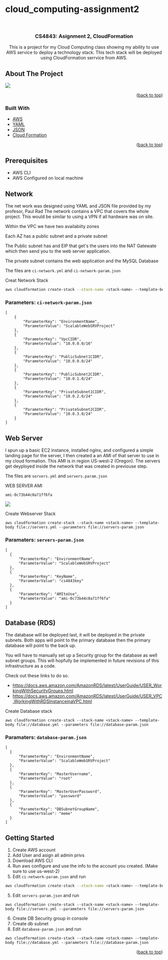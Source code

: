 # cloud_computing-assignment2
<div id="top"></div>
<!-- PROJECT LOGO -->
<br />
<div align="center">

<h3 align="center">CS4843: Asignment 2, CloudFormation</h3>

  <p align="center">
    This is a project for my Cloud Computing class showing my ability to use AWS service to deploy a technology stack. This tech stack will be deployed using CloudFormation serrvice from AWS. 
</div>


<!-- ABOUT THE PROJECT -->
## About The Project

<img src="img\cs4843 - a2.png">

<p align="right">(<a href="#top">back to top</a>)</p>



### Built With

* [AWS](https://aws.amazon.com/)
* [YAML](https://yaml.org/)
* [JSON](https://www.json.org/json-en.html)
* [Cloud Formation](https://aws.amazon.com/cloudformation/)


<p align="right">(<a href="#top">back to top</a>)</p>

## Prerequisites

* AWS CLI
* AWS Configured on local machine


## Network

The net work was designed using YAML and JSON file provided by my profesor, Paul Rad
The network contains a VPC that covers the whole project. This would be similar to using a VPN if all hardware was on site. 

Within the VPC we have two availabiity zones

Each AZ has a public subnet and a private subnet

The Public subnet has and EIP that get's the users into the NAT Gatewate which then send you to the web server application. 

The private subnet contains the web application and the MySQL Database

The files are `ci-network.yml` and `ci-network-param.json`

Creat Network Stack
```sh
aws cloudformation create-stack --stack-name <stack-name> --template-body file://ci-network.yml --parameters file://ci-network-param.json
  ```
### Parameters: `ci-network-param.json`
```
[
	{
		"ParameterKey": "EnvironmentName",
		"ParameterValue": "ScalableWebSRVProject"
	},
	{
		"ParameterKey": "VpcCIDR",
		"ParameterValue": "10.0.0.0/16"
	},
    {
		"ParameterKey": "PublicSubnet1CIDR",
		"ParameterValue": "10.0.0.0/24"
	},
	{
		"ParameterKey": "PublicSubnet2CIDR",
		"ParameterValue": "10.0.1.0/24"
	},
	{
		"ParameterKey": "PrivateSubnet1CIDR",
		"ParameterValue": "10.0.2.0/24"
	},
	{
		"ParameterKey": "PrivateSubnet2CIDR",
		"ParameterValue": "10.0.3.0/24"
	}
]
```

## Web Server
I spun up a basic EC2 instance, installed nginx, and configured a simple landing page for the server, I then created a an AMI of that server to use in my cloud formation. This AMI is in region US-west-2 (Oregon). The servers get deyployed inside the network that was created in previouse step.

The files are `servers.yml` and `servers.param.json`

WEB SERVER AMI
  ```
  ami-0c73b44c0a71ff6fa
  ```

<img src="img\web-server-sc.png">

Create Webserver Stack
  ```
  aws cloudformation create-stack --stack-name <stack-name> --template-body file://servers.yml --parameters file://servers-param.json
  ```

### Paramaters: `servers-param.json` 
  ```
  [
	{
		"ParameterKey": "EnvironmentName",
		"ParameterValue": "ScalableWebSRVProject"
	},
    {
        "ParameterKey": "KeyName",
        "ParameterValue": "cs4843key"
    },
    {
        "ParameterKey": "AMItoUse",
        "ParameterValue": "ami-0c73b44c0a71ff6fa"
    }
]
  ```

## Database (RDS)
The database will be deployed last, it will be deployed in the private subnets. Both apps will point to the primary database then the primary database will point to the back up.

You will have to manually set up a Security group for the database as well subnet groups. This will hopfully be implemented in future revisions of this infrastructure as a code. 

Check out these links to do so. 
* https://docs.aws.amazon.com/AmazonRDS/latest/UserGuide/USER_WorkingWithSecurityGroups.html
* https://docs.aws.amazon.com/AmazonRDS/latest/UserGuide/USER_VPC.WorkingWithRDSInstanceinaVPC.html

Create Database stack
```
aws cloudformation create-stack --stack-name <stack-name> --template-body file://database.yml --parameters file://database-param.json  
```

### Paramaters: `database-param.json` 
  ```
  [
	{
		"ParameterKey": "EnvironmentName",
		"ParameterValue": "ScalableWebSRVProject"
	},
    {
		"ParameterKey": "MasterUsername",
		"ParameterValue": "root"
	},
    {
		"ParameterKey": "MasterUserPassword",
		"ParameterValue": "password"
	},
    {
		"ParameterKey": "DBSubnetGroupName",
		"ParameterValue": "meme"
	}
]
```


## Getting Started

1. Create AWS account
2. Add User and asign all admin privs
3. Download AWS CLI
4. Run aws configure and use the info to the account you created. (Make sure to use us-west-2)
5. Edit `ci-network-param.json` and run
```sh
aws cloudformation create-stack --stack-name <stack-name> --template-body file://ci-network.yml --parameters file://ci-network-param.json
  ```
5. Edit `servers-param.json` and run
 ```
aws cloudformation create-stack --stack-name <stack-name> --template-body file://servers.yml --parameters file://servers-param.json
  ```
6. Create DB Security group in console
7. Create db subnet
8. Edit  `database-param.json` and run
 ```
aws cloudformation create-stack --stack-name <stack-name> --template-body file://database.yml --parameters file://database-param.json
  ```

<p align="right">(<a href="#top">back to top</a>)</p>



<!-- MARKDOWN LINKS & IMAGES -->
<!-- https://www.markdownguide.org/basic-syntax/#reference-style-links -->
[contributors-shield]: https://img.shields.io/github/contributors/github_username/repo_name.svg?style=for-the-badge
[contributors-url]: https://github.com/github_username/repo_name/graphs/contributors
[forks-shield]: https://img.shields.io/github/forks/github_username/repo_name.svg?style=for-the-badge
[forks-url]: https://github.com/github_username/repo_name/network/members
[stars-shield]: https://img.shields.io/github/stars/github_username/repo_name.svg?style=for-the-badge
[stars-url]: https://github.com/github_username/repo_name/stargazers
[issues-shield]: https://img.shields.io/github/issues/github_username/repo_name.svg?style=for-the-badge
[issues-url]: https://github.com/github_username/repo_name/issues
[license-shield]: https://img.shields.io/github/license/github_username/repo_name.svg?style=for-the-badge
[license-url]: https://github.com/github_username/repo_name/blob/master/LICENSE.txt
[linkedin-shield]: https://img.shields.io/badge/-LinkedIn-black.svg?style=for-the-badge&logo=linkedin&colorB=555
[linkedin-url]: https://linkedin.com/in/linkedin_username
[product-screenshot]: images/screenshot.png